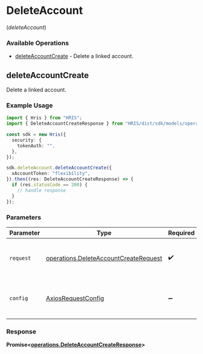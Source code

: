 # DeleteAccount
(*deleteAccount*)

### Available Operations

* [deleteAccountCreate](#deleteaccountcreate) - Delete a linked account.

## deleteAccountCreate

Delete a linked account.

### Example Usage

```typescript
import { Hris } from "HRIS";
import { DeleteAccountCreateResponse } from "HRIS/dist/sdk/models/operations";

const sdk = new Hris({
  security: {
    tokenAuth: "",
  },
});

sdk.deleteAccount.deleteAccountCreate({
  xAccountToken: "flexibility",
}).then((res: DeleteAccountCreateResponse) => {
  if (res.statusCode == 200) {
    // handle response
  }
});
```

### Parameters

| Parameter                                                                                      | Type                                                                                           | Required                                                                                       | Description                                                                                    |
| ---------------------------------------------------------------------------------------------- | ---------------------------------------------------------------------------------------------- | ---------------------------------------------------------------------------------------------- | ---------------------------------------------------------------------------------------------- |
| `request`                                                                                      | [operations.DeleteAccountCreateRequest](../../models/operations/deleteaccountcreaterequest.md) | :heavy_check_mark:                                                                             | The request object to use for the request.                                                     |
| `config`                                                                                       | [AxiosRequestConfig](https://axios-http.com/docs/req_config)                                   | :heavy_minus_sign:                                                                             | Available config options for making requests.                                                  |


### Response

**Promise<[operations.DeleteAccountCreateResponse](../../models/operations/deleteaccountcreateresponse.md)>**

